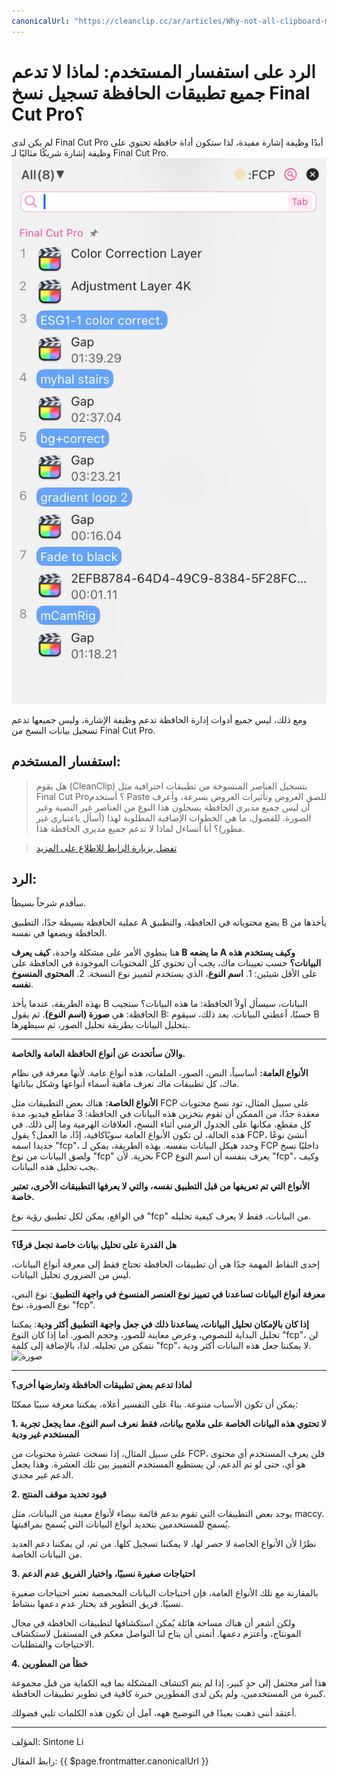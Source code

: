 ```yaml
---
canonicalUrl: "https://cleanclip.cc/ar/articles/Why-not-all-clipboard-managers-support-Final-Cut-Pro-copies/"
---
```


# الرد على استفسار المستخدم: لماذا لا تدعم جميع تطبيقات الحافظة تسجيل نسخ Final Cut Pro؟

لم يكن لدى Final Cut Pro أبدًا وظيفة إشارة مفيدة، لذا ستكون أداة حافظة تحتوي على وظيفة إشارة شريكًا مثاليًا لـ Final Cut Pro.
![التعاون بين Final Cut Pro وأداة CleanClip المجانية لإدارة الحافظة](./cooperate-with-final-cut-pro.png)

ومع ذلك، ليس جميع أدوات إدارة الحافظة تدعم وظيفة الإشارة، وليس جميعها تدعم تسجيل بيانات النسخ من Final Cut Pro.

## **استفسار المستخدم:**

> هل يقوم (CleanClip) بتسجيل العناصر المنسوخة من تطبيقات احترافية مثل Final Cut Pro؟ أستخدم Paste للصق العروض وتأثيرات العروض بسرعة، وأعرف أن ليس جميع مديري الحافظة يسجلون هذا النوع من العناصر غير النصية وغير الصورة.
للفضول، ما هي الخطوات الإضافية المطلوبة لهذا (أسأل باعتباري غير مطور)؟ أنا أتساءل لماذا لا تدعم جميع مديري الحافظة هذا.

> [تفضل بزيارة الرابط للاطلاع على المزيد](https://www.reddit.com/r/macapps/comments/193ds1j/comment/khe5xjx/?utm_source=share&utm_medium=web2x&context=3)

## **الرد:**

سأقدم شرحاً بسيطاً.

عملية الحافظة بسيطة جدًا، التطبيق A يضع محتوياته في الحافظة، والتطبيق B يأخذها من الحافظة ويضعها في نفسه.

هنا ينطوي الأمر على مشكلة واحدة، **كيف يعرف B ما يضعه A وكيف يستخدم هذه البيانات؟** 
حسب تعيينات ماك، يجب أن تحتوي كل المحتويات الموجودة في الحافظة على على الأقل شيئين: 1. **اسم النوع**، الذي يستخدم لتمييز نوع النسخة. 2. **المحتوى المنسوخ نفسه**.

بهذه الطريقة، عندما يأخذ B البيانات، سيسأل أولاً الحافظة: ما هذه البيانات؟ ستجيب الحافظة: هي **صورة (اسم النوع)**. ثم يقول B: حسنًا، أعطني البيانات. بعد ذلك، سيقوم B بتحليل البيانات بطريقة تحليل الصور، ثم سيظهرها.

-------
**والآن سأتحدث عن أنواع الحافظة العامة والخاصة.**

**الأنواع العامة:**
أساسياً، النص، الصور، الملفات، هذه أنواع عامة. لأنها معرفة في نظام ماك، كل تطبيقات ماك تعرف ماهية أسماء أنواعها وشكل بياناتها.

**الأنواع الخاصة:**
هناك بعض التطبيقات مثل FCP على سبيل المثال، تود نسخ محتويات معقدة جدًا، من الممكن أن تقوم بتخزين هذه البيانات في الحافظة: 3 مقاطع فيديو، مدة كل مقطع، مكانها على الجدول الزمني أثناء النسخ، العلاقات الهرمية وما إلى ذلك.
في هذه الحالة، لن تكون الأنواع العامة سويًاكافية، إذًا، ما العمل؟ يقول FCP، أنشئ نوعًا جديدا اسمه "fcp"، وحدد هيكل البيانات بنفسه.
بهذه الطريقة، يمكن لـ FCP داخليًا نسخ ولصق البيانات من نوع "fcp" بحرية. لأن FCP يعرف بنفسه أن اسم النوع "fcp"، وكيف يجب تحليل هذه البيانات.

**الأنواع التي تم تعريفها من قبل التطبيق نفسه، والتي لا يعرفها التطبيقات الأخرى، تعتبر خاصة.**

في الواقع، يمكن لكل تطبيق رؤية نوع "fcp" من البيانات، فقط لا يعرف كيفية تحليله.

-------
**هل القدرة على تحليل بيانات خاصة تجعل فرقًا؟**

إحدى النقاط المهمة جدًا هي أن تطبيقات الحافظة تحتاج فقط إلى معرفة أنواع البيانات، ليس من الضروري تحليل البيانات.

**معرفة أنواع البيانات تساعدنا في تمييز نوع العنصر المنسوخ في واجهة التطبيق**: نوع النص، نوع الصورة، نوع "fcp".

**إذا كان بالإمكان تحليل البيانات، يساعدنا ذلك في جعل واجهة التطبيق أكثر ودية**: يمكننا تحليل البداية للنصوص، وعرض معاينة للصور، وحجم الصور.
أما إذا كان النوع "fcp"، لن نتمكن من تحليله. لذا، بالإضافة إلى كلمة "fcp"، لا يمكننا جعل هذه البيانات أكثر ودية.
![صورة](https://github.com/auv1107/blug/assets/2681464/e0f8786a-7078-449d-83b4-21d080853f28)

-------

**لماذا تدعم بعض تطبيقات الحافظة وتعارضها أخرى؟**

يمكن أن تكون الأسباب متنوعة. بناءً على التفسير أعلاه، يمكننا معرفة سببًا ممكنًا:

**1. لا تحتوي هذه البيانات الخاصة على ملامح بيانات، فقط نعرف اسم النوع، مما يجعل تجربة المستخدم غير ودية**

على سبيل المثال، إذا نسخت عشرة محتويات من FCP، فلن يعرف المستخدم أي محتوى هو أي، حتى لو تم الدعم، لن يستطيع المستخدم التمييز بين تلك العشرة. وهذا يجعل الدعم غير مجدي.

**2. قيود تحديد موقف المنتج**

يوجد بعض التطبيقات التي تقوم بدعم قائمة بيضاء لأنواع معينة من البيانات، مثل maccy. يُسمح للمستخدمين بتحديد أنواع البيانات التي يُسمح بمراقبتها.

نظرًا لأن الأنواع الخاصة لا حصر لها، لا يمكننا تسجيل كلها. من ثم، لن يمكننا دعم العديد من البيانات الخاصة.

**3. احتياجات صغيرة نسبيًا، واختيار الفريق عدم الدعم**

بالمقارنة مع تلك الأنواع العامة، فإن احتياجات البيانات المخصصة تعتبر احتياجات صغيرة نسبيًا. فريق التطوير قد يختار عدم دعمها بنشاط.

ولكن أشعر أن هناك مساحة هائلة يُمكن استكشافها لتطبيقات الحافظة في مجال المونتاج، وأعتزم دعمها. أتمنى أن يتاح لنا التواصل معكم في المستقبل لاستكشاف الاحتياجات والمتطلبات.

**4. خطأ من المطورين**

هذا أمر محتمل إلى حدٍ كبير، إذا لم يتم اكتشاف المشكلة بما فيه الكفاية من قبل مجموعة كبيرة من المستخدمين، ولم يكن لدى المطورين خبرة كافية في تطوير تطبيقات الحافظة. 

أعتقد أنني ذهبت بعيدًا في التوضيح ههه، آمل أن تكون هذه الكلمات تلبي فضولك.

---

المؤلف: Sintone Li

رابط المقال: {{ $page.frontmatter.canonicalUrl }}

